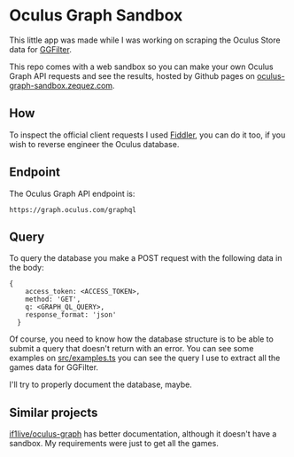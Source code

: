 # Oculus Graph Sandbox

This little app was made while I was working on scraping the Oculus Store data for [GGFilter](http://www.ggfilter.com).

This repo comes with a web sandbox so you can make your own Oculus Graph API requests and see the results, hosted by Github pages on [oculus-graph-sandbox.zequez.com](http://oculus-graph-sandbox.zequez.com).

## How

To inspect the official client requests I used [Fiddler](www.telerik.com/fiddler), you can do it too, if you wish to reverse engineer the Oculus database.

## Endpoint

The Oculus Graph API endpoint is:

```
https://graph.oculus.com/graphql
```

## Query

To query the database you make a POST request with the following data in the body:

```
{
    access_token: <ACCESS_TOKEN>,
    method: 'GET',
    q: <GRAPH_QL_QUERY>,
    response_format: 'json'
  }
```

Of course, you need to know how the database structure is to be able to submit a query that doesn't return with an error. You can see some examples on [src/examples.ts](https://github.com/zequez/oculus-graph-sandbox/tree/master/src/examples.ts) you can see the query I use to extract all the games data for GGFilter.

I'll try to properly document the database, maybe.

## Similar projects

[if1live/oculus-graph](https://github.com/if1live/oculus-graph) has better documentation, although it doesn't have a sandbox. My requirements were just to get all the games.
